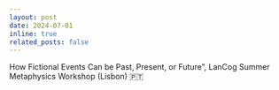 ```yaml
---
layout: post
date: 2024-07-01
inline: true
related_posts: false
---
```


How Fictional Events Can be Past, Present, or Future”, LanCog Summer Metaphysics Workshop (Lisbon) 🇵🇹
